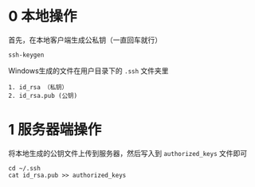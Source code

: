 # 0 本地操作

首先，在本地客户端生成公私钥（一直回车就行）
```shell
ssh-keygen
```

Windows生成的文件在用户目录下的 `.ssh` 文件夹里
```
1. id_rsa （私钥）
2. id_rsa.pub (公钥)
```

# 1 服务器端操作

将本地生成的公钥文件上传到服务器，然后写入到 `authorized_keys` 文件即可
```shell
cd ~/.ssh
cat id_rsa.pub >> authorized_keys
```
